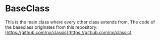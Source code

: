 # BaseClass

This is the main class where every other class extends from.
The code of the baseclass originates from this repository: [https://github.com/rxi/classic](https://github.com/rxi/classic)
